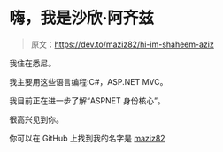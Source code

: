# 嗨，我是沙欣·阿齐兹

> 原文：<https://dev.to/maziz82/hi-im-shaheem-aziz>

我住在悉尼。

我主要用这些语言编程:C#，ASP.NET MVC。

我目前正在进一步了解“ASPNET 身份核心”。

很高兴见到你。

你可以在 GitHub 上找到我的名字是 [maziz82](https://github.com/maziz82)
